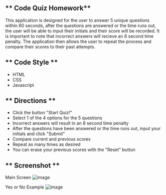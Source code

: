 ** Code Quiz Homework**
----------------------------------------
This application is designed for the user to answer 5 unique questions within 60 seconds,
after the questions are answered or the time runs out, the user will be able to input their initials 
and their score will be recorded. It is important to note that incorrect answers will recieve an 8
 second time penalty. The application then allows the user to repeat the process and compare 
 their scores to their past attempts.

** Code Style **
---------------------------------------
- HTML
- CSS
- Javascript

** Directions **
---------------------------------------
- Click the button "Start Quiz!"
- Select 1 of the 4 options for the 5 questions
- Incorrect answers will result in an 8 second time penalty
- After the questions have been answered or the time runs out, input your initials and click "Submit"
- Compare current and previous scores
- Repeat as many times as desired
- You can erase your previous scores with the "Reset" button

** Screenshot **
---------------------------------------
Main Screen
![image](https://github.com/kylegibson0827/Code-Quiz/blob/main/code%20quiz.png)

Yes or No Example
![image](https://github.com/kylegibson0827/Password-Generator-HW/blob/main/yesno.png)
